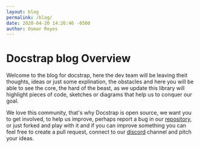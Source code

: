 ```yaml
---
layout: blog
permalink: /blog/
date: 2020-04-20 14:26:46 -0500
author: Osmar Reyes
---
```


# Docstrap blog Overview

Welcome to the blog for docstrap, here the dev team will be leaving theit thoughts, ideas or just some explination, the obstacles and here you will be able to see the core, the hard of the beast, as we update this library will highlight pieces of code, sketches or diagrams that help us to conquer our goal.

We love this community, that's why Docstrap is open source, we want you to get involved, to help us improve, perhaps report a bug in our [repository](https://github.com/rebelstackio/docstrap), or just forked and play with it and if you can improve something you can feel free to create a pull request, connect to our [discord](https://discord.gg/pRG332) channel and pitch your ideas. 

